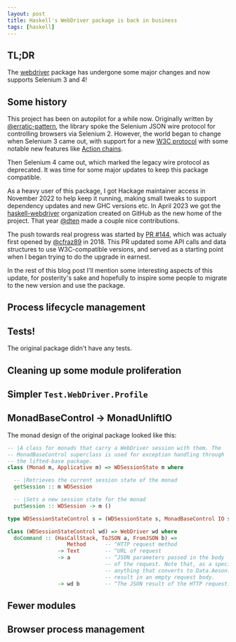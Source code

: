 ```yaml
---
layout: post
title: Haskell's WebDriver package is back in business
tags: [haskell]
---
```


## TL;DR

The [webdriver](https://hackage.haskell.org/package/webdriver) package has undergone some major changes and now supports Selenium 3 and 4!

## Some history

This project has been on autopilot for a while now. Originally written by [@erratic-pattern](https://github.com/erratic-pattern), the library spoke the Selenium JSON wire protocol for controlling browsers via Selenium 2. However, the world began to change when Selenium 3 came out, with support for a new [W3C protocol](https://www.w3.org/TR/webdriver2/) with some notable new features like [Action chains](https://www.w3.org/TR/webdriver2/#dfn-actions).

Then Selenium 4 came out, which marked the legacy wire protocol as deprecated. It was time for some major updates to keep this package compatible.

As a heavy user of this package, I got Hackage maintainer access in November 2022 to help keep it running, making small tweaks to support dependency updates and new GHC versions etc. In April 2023 we got the [haskell-webdriver](https://github.com/haskell-webdriver) organization created on GitHub as the new home of the project. That year [@dten](https://github.com/dten) made a couple nice contributions.

The push towards real progress was started by [PR #144](https://github.com/haskell-webdriver/haskell-webdriver/pull/144), which was actualy first opened by [@cfraz89](https://github.com/cfraz89) in 2018. This PR updated some API calls and data structures to use W3C-compatible versions, and served as a starting point when I began trying to do the upgrade in earnest.

In the rest of this blog post I'll mention some interesting aspects of this update, for posterity's sake and hopefully to inspire some people to migrate to the new version and use the package.

## Process lifecycle management



## Tests!

The original package didn't have any tests.

## Cleaning up some module proliferation

## Simpler `Test.WebDriver.Profile`

## MonadBaseControl -> MonadUnliftIO

The monad design of the original package looked like this:

```haskell
-- |A class for monads that carry a WebDriver session with them. The
-- MonadBaseControl superclass is used for exception handling through
-- the lifted-base package.
class (Monad m, Applicative m) => WDSessionState m where

  -- |Retrieves the current session state of the monad
  getSession :: m WDSession

  -- |Sets a new session state for the monad
  putSession :: WDSession -> m ()

type WDSessionStateControl s = (WDSessionState s, MonadBaseControl IO s)

class (WDSessionStateControl wd) => WebDriver wd where
  doCommand :: (HasCallStack, ToJSON a, FromJSON b) =>
                   Method      -- ^HTTP request method
                -> Text        -- ^URL of request
                -> a           -- ^JSON parameters passed in the body
                               -- of the request. Note that, as a special case,
                               -- anything that converts to Data.Aeson.Null will
                               -- result in an empty request body.
                -> wd b        -- ^The JSON result of the HTTP request.
```

## Fewer modules

## Browser process management
